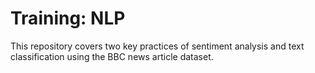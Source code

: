 # Training: NLP
This repository covers two key practices of sentiment analysis and text classification using the BBC news article dataset.
